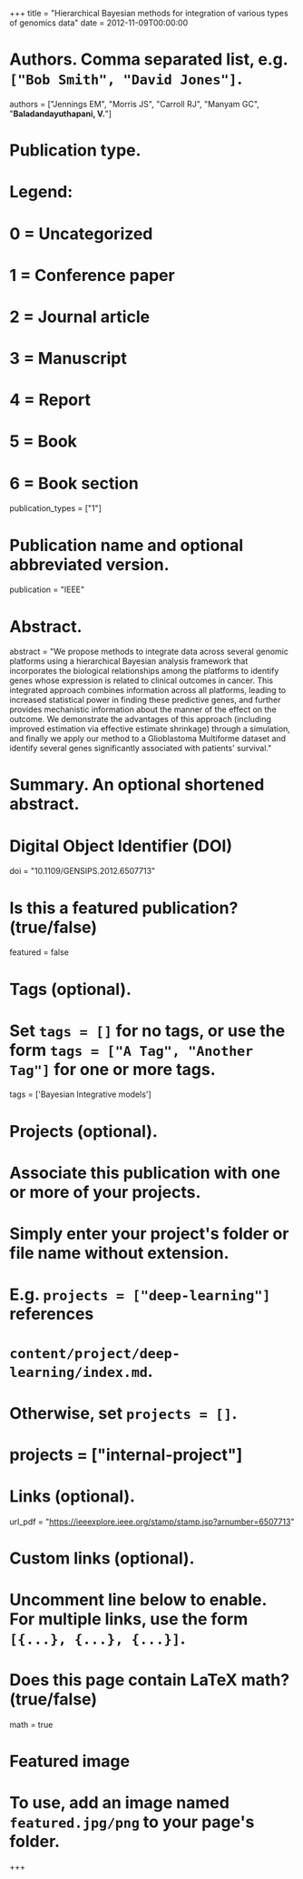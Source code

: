 +++
title = "Hierarchical Bayesian methods for integration of various types of genomics data"
date = 2012-11-09T00:00:00

# Authors. Comma separated list, e.g. `["Bob Smith", "David Jones"]`.
authors = ["Jennings EM", "Morris JS", "Carroll RJ", "Manyam GC", "**Baladandayuthapani, V.**"]

# Publication type.
# Legend:
# 0 = Uncategorized
# 1 = Conference paper
# 2 = Journal article
# 3 = Manuscript
# 4 = Report
# 5 = Book
# 6 = Book section
publication_types = ["1"]

# Publication name and optional abbreviated version.
publication = "IEEE"

# Abstract.
abstract = "We propose methods to integrate data across several genomic platforms using a hierarchical Bayesian analysis framework that incorporates the biological relationships among the platforms to identify genes whose expression is related to clinical outcomes in cancer. This integrated approach combines information across all platforms, leading to increased statistical power in finding these predictive genes, and further provides mechanistic information about the manner of the effect on the outcome. We demonstrate the advantages of this approach (including improved estimation via effective estimate shrinkage) through a simulation, and finally we apply our method to a Glioblastoma Multiforme dataset and identify several genes significantly associated with patients' survival."

# Summary. An optional shortened abstract.

# Digital Object Identifier (DOI)
doi = "10.1109/GENSIPS.2012.6507713"

# Is this a featured publication? (true/false)
featured = false

# Tags (optional).
#   Set `tags = []` for no tags, or use the form `tags = ["A Tag", "Another Tag"]` for one or more tags.
tags = ['Bayesian Integrative models']

# Projects (optional).
#   Associate this publication with one or more of your projects.
#   Simply enter your project's folder or file name without extension.
#   E.g. `projects = ["deep-learning"]` references 
#   `content/project/deep-learning/index.md`.
#   Otherwise, set `projects = []`.
# projects = ["internal-project"]

# Links (optional).
 url_pdf = "https://ieeexplore.ieee.org/stamp/stamp.jsp?arnumber=6507713"




# Custom links (optional).
#   Uncomment line below to enable. For multiple links, use the form `[{...}, {...}, {...}]`.

# Does this page contain LaTeX math? (true/false)
math = true

# Featured image
# To use, add an image named `featured.jpg/png` to your page's folder. 
+++

